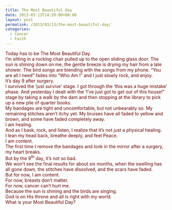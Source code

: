 ```yaml
---
title: The Most Beautiful Day
date: 2013-03-13T14:59:00+00:00
layout: post
permalink: /2013/03/13/the-most-beautiful-day/
categories:
  - Cancer
  - Faith
---
```




<div style="color: #660000;">
  Today has to be The Most Beautiful Day.
</div>

<div style="color: #660000;">
</div>

<div style="color: #660000;">
  I’m sitting in a rocking chair pulled up to the open sliding glass door. The sun is shining down on me, the gentle breeze is drying my hair from a late shower. The bird songs are blending with the songs from my phone. “You are all I need” fades into “Who Am I” and I just slowly rock, and enjoy.
</div>

<div style="color: #660000;">
</div>

<div style="color: #660000;">
  It’s day 9 after surgery.
</div>

<div style="color: #660000;">
</div>

<div style="color: #660000;">
  I survived the ‘just survive’ stage. I got through the ‘this was a huge mistake’ phase. And yesterday I dealt with the ‘I’ve just got to get out of this house!” stage by taking a walk by the dam and then stopping at the library to pick up a new pile of quarter books.
</div>

<div style="color: #660000;">
</div>

<div style="color: #660000;">
  My bandages are tight and uncomfortable, but not unbearably so. My remaining stitches aren’t itchy yet. My bruises have all faded to yellow and brown, and some have faded completely away.
</div>

<div style="color: #660000;">
</div>

<div style="color: #660000;">
  I am healing.
</div>

<div style="color: #660000;">
</div>

<div style="color: #660000;">
  And as I bask, rock, and listen, I realize that it’s not just a physical healing.
</div>

<div style="color: #660000;">
  I lean my head back, breathe deeply, and feel Peace.
</div>

<div style="color: #660000;">
  I am content.
</div>

<div style="color: #660000;">
</div>

<div style="color: #660000;">
  The first time I remove the bandages and look in the mirror after a surgery, my heart breaks.
</div>

<div style="color: #660000;">
</div>

<div style="color: #660000;">
  But by the 9<sup>th</sup> day, it’s not so bad.
</div>

<div style="color: #660000;">
  We won’t see the final results for about six months, when the swelling has all gone down, the stitches have dissolved, and the scars have faded.
</div>

<div style="color: #660000;">
</div>

<div style="color: #660000;">
  But for now, I am content.
</div>

<div style="color: #660000;">
  For now, breasts don’t matter.
</div>

<div style="color: #660000;">
  For now, cancer can’t hurt me.
</div>

<div style="color: #660000;">
</div>

<div style="color: #660000;">
  Because the sun is shining and the birds are singing.
</div>

<div style="color: #660000;">
  God is on His throne and all is right with my world.
</div>

<div style="color: #660000;">
</div>

<div style="color: #660000;">
  What is your Most Beautiful Day?
</div>